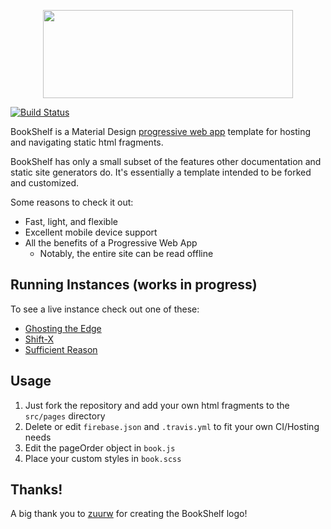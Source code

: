 <p align="center">
  <img width="400" height="141,88 " src="https://user-images.githubusercontent.com/40801473/43369939-7278fb6e-936e-11e8-8c7e-4fef86fefdfa.png">
</p>

[![Build Status](https://travis-ci.org/Nevenall/BookShelf.svg?branch=master)](https://travis-ci.org/Nevenall/BookShelf)


BookShelf is a Material Design [progressive web app](https://developers.google.com/web/progressive-web-apps/) template for hosting and navigating static html fragments. 

BookShelf has only a small subset of the features other documentation and static site generators do. It's essentially a template intended to be forked and customized. 

Some reasons to check it out:

- Fast, light, and flexible
- Excellent mobile device support
- All the benefits of a Progressive Web App
  - Notably, the entire site can be read offline

## Running Instances (works in progress)

To see a live instance check out one of these:

- [Ghosting the Edge](https://ghosting.bookshelf.press)
- [Shift-X](https://shift-x.bookshelf.press)
- [Sufficient Reason](https://sufficientreason.bookshelf.press)

## Usage 

1. Just fork the repository and add your own html fragments to the `src/pages` directory
2. Delete or edit `firebase.json` and `.travis.yml` to fit your own CI/Hosting needs
3. Edit the pageOrder object in `book.js`  
4. Place your custom styles in `book.scss` 


## Thanks!

A big thank you to [zuurw](https://github.com/zuurw/Graphic-Design-) for creating the BookShelf logo!
